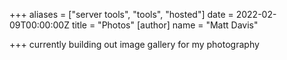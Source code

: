 +++
aliases = ["server tools", "tools", "hosted"]
date = 2022-02-09T00:00:00Z
title = "Photos"
[author]
name = "Matt Davis"

+++
currently building out image gallery for my photography